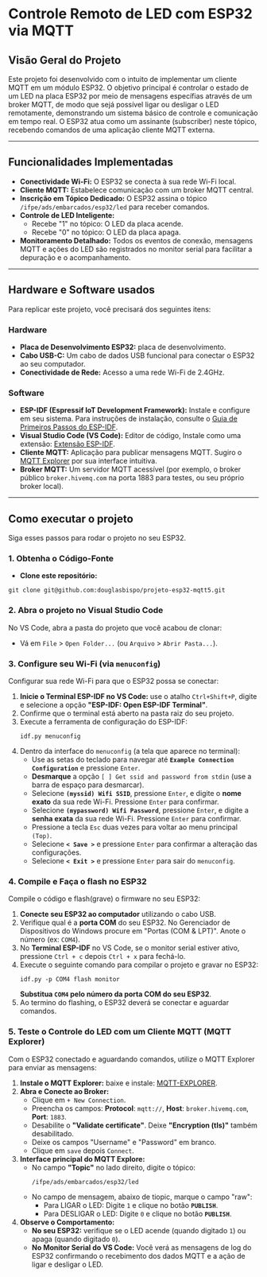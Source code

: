 # Controle Remoto de LED com ESP32 via MQTT

## Visão Geral do Projeto

Este projeto foi desenvolvido com o intuito de implementar um cliente MQTT em um módulo ESP32. O objetivo principal é controlar o estado de um LED na placa ESP32 por meio de mensagens específias através de um broker MQTT, de modo que sejá possível ligar ou desligar o LED remotamente, demonstrando um sistema básico de controle e comunicação em tempo real. O ESP32 atua como um assinante (subscriber) neste tópico, recebendo comandos de uma aplicação cliente MQTT externa.

*** 

## Funcionalidades Implementadas

* **Conectividade Wi-Fi:** O ESP32 se conecta à sua rede Wi-Fi local.
* **Cliente MQTT:** Estabelece comunicação com um broker MQTT central.
* **Inscrição em Tópico Dedicado:** O ESP32 assina o tópico `/ifpe/ads/embarcados/esp32/led` para receber comandos.
* **Controle de LED Inteligente:**
    * Recebe "1" no tópico: O LED da placa acende.
    * Recebe "0" no tópico: O LED da placa apaga.
* **Monitoramento Detalhado:** Todos os eventos de conexão, mensagens MQTT e ações do LED são registrados no monitor serial para facilitar a depuração e o acompanhamento.

***

## Hardware e Software usados

Para replicar este projeto, você precisará dos seguintes itens:

### Hardware

* **Placa de Desenvolvimento ESP32:** placa de desenvolvimento.
* **Cabo USB-C:** Um cabo de dados USB funcional para conectar o ESP32 ao seu computador.
* **Conectividade de Rede:** Acesso a uma rede Wi-Fi de 2.4GHz.

### Software

* **ESP-IDF (Espressif IoT Development Framework):** Instale e configure em seu sistema. Para instruções de instalação, consulte o [Guia de Primeiros Passos do ESP-IDF](https://docs.espressif.com/projects/esp-idf/en/stable/esp32/get-started/index.html).
* **Visual Studio Code (VS Code):** Editor de código, Instale como uma extensão: [Extensão ESP-IDF](https://github.com/espressif/vscode-esp-idf-extension).
* **Cliente MQTT:** Aplicação para publicar mensagens MQTT. Sugiro o [MQTT Explorer](https://mqtt-explorer.com/) por sua interface intuitiva.
* **Broker MQTT:** Um servidor MQTT acessível (por exemplo, o broker público `broker.hivemq.com` na porta 1883 para testes, ou seu próprio broker local).

***

## Como executar o projeto

Siga esses passos para rodar o projeto no seu ESP32.

### 1. Obtenha o Código-Fonte

* **Clone este repositório:**
```
git clone git@github.com:douglasbispo/projeto-esp32-mqtt5.git
```

### 2. Abra o projeto no Visual Studio Code

No VS Code, abra a pasta do projeto que você acabou de clonar:

* Vá em `File` > `Open Folder...` (ou `Arquivo` > `Abrir Pasta...`).

### 3. Configure seu Wi-Fi (via `menuconfig`)

Configurar sua rede Wi-Fi para que o ESP32 possa se conectar:

1.  **Inicie o Terminal ESP-IDF no VS Code:** use o atalho `Ctrl+Shift+P`, digite e selecione a opção **"ESP-IDF: Open ESP-IDF Terminal"**.
2.  Confirme que o terminal está aberto na pasta raiz do seu projeto.
3.  Execute a ferramenta de configuração do ESP-IDF:
    ```
    idf.py menuconfig
    ```
4.  Dentro da interface do `menuconfig` (a tela que aparece no terminal):
    * Use as setas do teclado para navegar até **`Example Connection Configuration`** e pressione `Enter`.
    * **Desmarque** a opção `[ ] Get ssid and password from stdin` (use a barra de espaço para desmarcar).
    * Selecione **`(myssid) Wifi SSID`**, pressione `Enter`, e digite o **nome exato** da sua rede Wi-Fi. Pressione `Enter` para confirmar.
    * Selecione **`(mypassword) Wifi Password`**, pressione `Enter`, e digite a **senha exata** da sua rede Wi-Fi. Pressione `Enter` para confirmar.
    * Pressione a tecla `Esc` duas vezes para voltar ao menu principal `(Top)`.
    * Selecione **`< Save >`** e pressione `Enter` para confirmar a alteração das configurações.
    * Selecione **`< Exit >`** e pressione `Enter` para sair do `menuconfig`.

### 4. Compile e Faça o flash no ESP32

Compile o código e flash(grave) o firmware no seu ESP32:

1.  **Conecte seu ESP32 ao computador** utilizando o cabo USB.
2.  Verifique qual é a **porta COM** do seu ESP32. No Gerenciador de Dispositivos do Windows procure em "Portas (COM & LPT)". Anote o número (ex: `COM4`).
3.  No **Terminal ESP-IDF** no VS Code, se o monitor serial estiver ativo, pressione `Ctrl + c` depois `Ctrl + x` para fechá-lo.
4.  Execute o seguinte comando para compilar o projeto e gravar no ESP32:
    ```
    idf.py -p COM4 flash monitor
    ```
    **Substitua `COM4` pelo número da porta COM do seu ESP32**.
5.  Ao termino do flashing, o ESP32 deverá se conectar e aguardar comandos.

### 5. Teste o Controle do LED com um Cliente MQTT (MQTT Explorer)

Com o ESP32 conectado e aguardando comandos, utilize o MQTT Explorer para enviar as mensagens:

1.  **Instale o MQTT Explorer:** baixe e instale: [MQTT-EXPLORER](https://mqtt-explorer.com/).
2.  **Abra e Conecte ao Broker:**
    * Clique em `+ New Connection`.
    * Preencha os campos: **Protocol**: `mqtt://`, **Host**: `broker.hivemq.com`, **Port**: `1883`.
    * Desabilite o **"Validate certificate"**. Deixe **"Encryption (tls)"** também desabilitado.
    * Deixe os campos "Username" e "Password" em branco.
    * Clique em `save` depois `Connect`.
3.  **Interface principal do MQTT Explore:**
    * No campo **"Topic"** no lado direito, digite o tópico:
        ```
        /ifpe/ads/embarcados/esp32/led
        ```
    * No campo de mensagem, abaixo de tiopic, marque o campo "raw":
        * Para LIGAR o LED: Digite `1` e clique no botão **`PUBLISH`**.
        * Para DESLIGAR o LED: Digite `0` e clique no botão **`PUBLISH`**.
4.  **Observe o Comportamento:**
    * **No seu ESP32:** verifique se o LED acende (quando digitado `1`) ou apaga (quando digitado `0`).
    * **No Monitor Serial do VS Code:** Você verá as mensagens de log do ESP32 confirmando o recebimento dos dados MQTT e a ação de ligar e desligar o LED.
